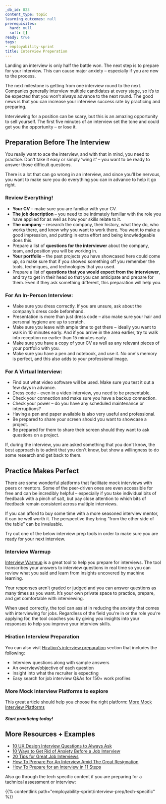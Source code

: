 ```yaml
---
_db_id: 823
content_type: topic
learning_outcomes: null
prerequisites:
  hard: null
  soft: []
ready: true
tags:
- employability-sprint
title: Interview Preperation
---
```


Landing an interview is only half the battle won. The next step is to prepare for your interview. This can cause major anxiety – especially if you are new to the process. 

The next milestone is getting from one interview round to the next. Companies generally interview multiple candidates at every stage, so it’s to be expected that you won’t always advance to the next round. The good news is that you can increase your interview success rate by practicing and preparing. 

Interviewing for a position can be scary, but this is an amazing opportunity to sell yourself. The first five minutes of an interview set the tone and could get you the opportunity – or lose it.

## Preparation Before The Interview
You really want to ace the interview, and with that in mind, you need to practice. Don't take it easy or simply ‘wing it’ – you want to be ready to answer those difficult questions.

There is a lot that can go wrong in an interview, and since you’ll be nervous, you want to make sure you do everything you can in advance to help it go right.

### Review Everything!
- **Your CV** – make sure you are familiar with your CV.
- **The job description** – you need to be intimately familiar with the role you have applied for as well as how your skills relate to it.
- **The company** – research the company, their history, what they do, who works there, and know why you want to work there. You want to make a good impression, and putting in extra effort and being knowledgeable does this.
- Prepare a list of **questions for the interviewer** about the company, team, and position you will be working in.
- **Your portfolio** – the past projects you have showcased here could come up, so make sure that if you showed something off you remember the tools, techniques, and technologies that you used.
- Prepare a list of **questions that you would expect from the interviewer**, and try to get in their head so that you can anticipate and prepare for them. Even if they ask something different, this preparation will help you.

### For An In-Person Interview:
- Make sure you dress correctly. If you are unsure, ask about the company’s dress code beforehand.
- Presentation is more than just dress code – also make sure your hair and personal hygiene are up to scratch.
- Make sure you leave with ample time to get there – ideally you want to walk in 10 minutes early. And if you arrive in the area earlier, try to walk into reception no earlier than 15 minutes early.
- Make sure you have a copy of your CV as well as any relevant pieces of your portfolio with you.
- Make sure you have a pen and notebook, and use it. No one's memory is perfect, and this also adds to your professional image.


### For A Virtual Interview:
- Find out what video software will be used. Make sure you test it out a few days in advance.
- Dress code – even in a video interview, you need to be presentable.
- Check your connection and make sure you have a backup connection.
- Check your power – do you have any scheduled maintenance or interruptions?
- Having a pen and paper available is also very useful and professional.
- Be prepared to share your screen should you want to showcase a project.
- Be prepared for them to share their screen should they want to ask questions on a project. 

If, during the interview, you are asked something that you don't know, the best approach is to admit that you don't know, but show a willingness to do some research and get back to them. 

## Practice Makes Perfect
There are some wonderful platforms that facilitate mock interviews with peers or mentors. Some of the peer-driven ones are even accessible for free and can be incredibly helpful – especially if you take individual bits of feedback with a pinch of salt, but pay close attention to which bits of feedback remain consistent across multiple interviews. 

If you can afford to buy some time with a more seasoned interview mentor, it can be well worth it. The perspective they bring “from the other side of the table” can be invaluable. 

Try out one of the below interview prep tools in order to make sure you are ready for your next interview. 

### Interview Warmup
[Interview Warmup](https://grow.google/certificates/interview-warmup/?utm_source=gDigital&utm_medium=email&utm_campaign=interviewwarmup&utm_content=announcement-email) is a great tool to help you prepare for interviews. The tool transcribes your answers to interview questions in real time so you can review what you said and learn from insights uncovered by machine learning.

Your responses aren’t graded or judged and you can answer questions as many times as you want. It’s your own private space to practice, prepare, and get comfortable with interviewing.

When used correctly, the tool can assist in reducing the anxiety that comes with interviewing for jobs. Regardless of the field you're in or the role you're applying for, the tool coaches you by giving you insights into your responses to help you improve your interview skills.

### Hiration Interview Preparation
You can also visit [Hiration’s interview preparation](https://www.hiration.com/interview-preparation/) section that includes the following:
- Interview questions along with sample answers
- An overview/objective of each question
- Insight into what the recruiter is expecting
- Easy search for job interview Q&As for 150+ work profiles

### More Mock Interview Platforms to explore
This great article should help you choose the right platform: 
[More Mock Interview Platforms](https://medium.com/better-code-and-life/5-super-helpful-programming-mock-interviews-platforms-6f01c829f3f4)

#### *Start practicing today!*

## More Resources + Examples
- [10 UX Design Interview Questions to Always Ask](https://xd.adobe.com/ideas/career-tips/ux-design-interview-questions-ask-interviewer-2/)
- [10 Ways to Get Rid of Anxiety Before a Job Interview](https://www.makeuseof.com/ways-get-rid-of-anxiety-job-interview/)
- [20 Tips for Great Job Interviews](https://www.experis.com/en/insights/articles/2021/05/25/20-tips-for-great-job-interviews)
- [How To Prepare For An Interview Amid The Great Resignation](https://www.forbes.com/sites/emmylucas/2022/05/03/how-to-prepare-for-an-interview-amid-the-great-resignation/?sh=5dbbfdcb2c10)
- [How To Prepare for an Interview in 11 Steps](https://www.indeed.com/career-advice/interviewing/how-to-prepare-for-an-interview)

Also go through the tech specific content if you are preparing for a tachnical assessment or interview:

{{% contentlink path="employability-sprint/interview-prep/tech-specific" %}}